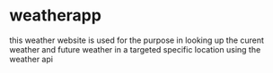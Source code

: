 # weatherapp


this weather website is used for the purpose in looking up the curent weather and future weather in a targeted specific location using the weather api


